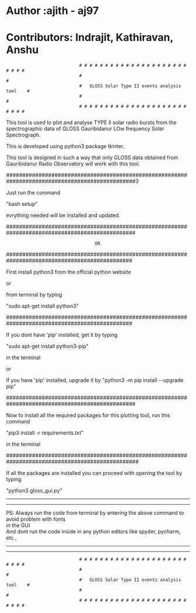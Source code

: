 # Author :ajith - aj97
# Contributors: Indrajit, Kathiravan, Anshu

                                # # # # # # # # # # # # # # # # # # # # # # # # #  
                                #                                               #    
                                #   GLOSS Solar Type II events analysis tool    #
                                #                                               # 
                                # # # # # # # # # # # # # # # # # # # # # # # # #







This tool is used to plot and analyse TYPE II solar radio bursts from the spectrographic data of GLOSS 
 Gauribidanur LOw frequency Solar Spectrograph. 

This is developed using python3 package tkinter.

This tool is designed in such a way that only GLOSS data obtained from Gauribidanur Radio Observatory
will work with this tool.

################################################################################################3

Just run the command 

"bash setup"

evrything needed will be installed and updated.


################################################################################################



                                      OR



###############################################################################################

First install python3 from the official python website 

or

from terminal by typing 

"sudo apt-get install python3"

###############################################################################################

If you dont have 'pip' installed, get it by typing 

"sudo apt-get install python3-pip" 

in the terminal

or 

If you have 'pip' installed, upgrade it by "python3 -m pip install --upgrade pip"

################################################################################################

Now to install all the required packages for this plotting tool, run this command

"pip3 install -r requirements.txt"

in the terminal


#################################################################################################


If all the packages are installed you can proceed with opening the tool by typing

"python3 gloss_gui.py"


****************************************************************************************************
****************************************************************************************************
   
   PS: Always run the code from terminal by entering the above command to avoid problem with fonts  
        in the GUI                                                                                   
       And dont run the code inside in any python editors like spyder, pycharm, etc.,
       
       
****************************************************************************************************                                                                                                   
****************************************************************************************************                                                                                             


                                # # # # # # # # # # # # # # # # # # # # # # # # #  
                                #                                               #    
                                #   GLOSS Solar Type II events analysis tool    #
                                #                                               # 
                                # # # # # # # # # # # # # # # # # # # # # # # # #







